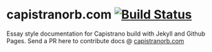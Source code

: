 # capistranorb.com [![Build Status](https://travis-ci.org/capistrano/capistrano.github.io.svg?branch=master)](https://travis-ci.org/capistrano/capistrano.github.io)

Essay style documentation for Capistrano build with Jekyll and Github Pages.
Send a PR here to contribute docs @ [capistranorb.com](http://capistranorb.com)
